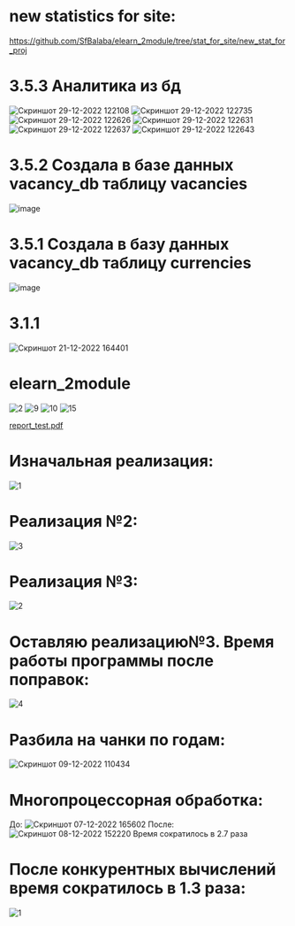 # new statistics for site:
https://github.com/SfBalaba/elearn_2module/tree/stat_for_site/new_stat_for_proj


# 3.5.3 Аналитика из бд
![Скриншот 29-12-2022 122108](https://user-images.githubusercontent.com/102922461/209928283-fc5eaf3f-18eb-439b-ac6b-73b22f3f4ae8.jpg)
![Скриншот 29-12-2022 122735](https://user-images.githubusercontent.com/102922461/209928395-c79ec968-e18f-441c-b945-f92d823844d1.jpg)
![Скриншот 29-12-2022 122626](https://user-images.githubusercontent.com/102922461/209928457-2ecbbd66-40a7-47ac-a1bf-2776b8550e08.jpg)
![Скриншот 29-12-2022 122631](https://user-images.githubusercontent.com/102922461/209928449-42d7be18-7d8e-43dd-ac11-9ca8d81e012a.jpg)
![Скриншот 29-12-2022 122637](https://user-images.githubusercontent.com/102922461/209928453-d07a9e9b-5289-453e-acc1-9b447ed99751.jpg)
![Скриншот 29-12-2022 122643](https://user-images.githubusercontent.com/102922461/209928456-e261d0fe-2ec0-4775-b635-4066a923afa4.jpg)




# 3.5.2 Создала в базе данных vacancy_db таблицу vacancies
![image](https://user-images.githubusercontent.com/102922461/209927454-30869014-90bf-4e96-bc05-057a7c3af5e3.png)


# 3.5.1 Создала в базу данных vacancy_db таблицу currencies
![image](https://user-images.githubusercontent.com/102922461/209925521-83b3f362-b5ef-4a31-ac53-3b5b59af00fa.png)


# 3.1.1
![Скриншот 21-12-2022 164401](https://user-images.githubusercontent.com/102922461/208960289-079d271c-cffa-4e3e-8793-329686ed2e41.jpg)

# elearn_2module
![2](https://user-images.githubusercontent.com/102922461/205304751-044218c6-0e9a-4d2e-8a89-772c02ac7bf2.jpg)
![9](https://user-images.githubusercontent.com/102922461/205304746-2722cf1d-160a-4e90-9de6-8c61a56fa3fb.jpg)
![10](https://user-images.githubusercontent.com/102922461/205304748-9524a331-75a4-4e5e-bbf0-c6713bd52bd9.jpg)
![15](https://user-images.githubusercontent.com/102922461/205304749-7a82e2dd-b455-40b3-a939-e003775a3339.jpg)

[report_test.pdf](https://github.com/SfBalaba/elearn_2module/files/10141470/report_test.pdf)

# Изначальная реализация:
![1](https://user-images.githubusercontent.com/102922461/206148470-cbd76aa3-926e-4635-ac83-ef23329270a1.jpg)
# Реализация №2:
![3](https://user-images.githubusercontent.com/102922461/206148464-d41dd8c4-742d-415f-9976-dd2dda19d8dd.jpg)
# Реализация №3:
![2](https://user-images.githubusercontent.com/102922461/206148457-72c7ab2f-25e5-43d1-bb8c-07ab01a1e9eb.jpg)
# Оставляю реализацию№3. Время работы программы после поправок:
![4](https://user-images.githubusercontent.com/102922461/206148467-f2ea6265-c499-4701-8b57-7ab27a063c0b.jpg)

# Разбила на чанки по годам:
![Скриншот 09-12-2022 110434](https://user-images.githubusercontent.com/102922461/206635708-4fb89b15-0597-4491-8c0a-b32324f36c6e.jpg)

# Многопроцессорная обработка:

До:
![Скриншот 07-12-2022 165602](https://user-images.githubusercontent.com/102922461/206636536-ddd49132-23b0-4dd8-888e-c62522527f2b.jpg)
После:
![Скриншот 08-12-2022 152220](https://user-images.githubusercontent.com/102922461/206636610-86407942-2adf-43ca-976a-4366f179c225.jpg)
Время сократилось в 2.7 раза
# После конкурентных вычислений время сократилось в 1.3 раза:
![1](https://user-images.githubusercontent.com/102922461/206637331-e753da2e-23a7-48ec-8557-2b051568d239.jpg)
